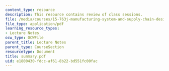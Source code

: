 ```yaml
---
content_type: resource
description: This resource contains review of class sessions.
file: /media/courses/15-763j-manufacturing-system-and-supply-chain-design-spring-2005/e1800430fdccaf618b22bd551fc00fac_summary.pdf
file_type: application/pdf
learning_resource_types:
- Lecture Notes
ocw_type: OCWFile
parent_title: Lecture Notes
parent_type: CourseSection
resourcetype: Document
title: summary.pdf
uid: e1800430-fdcc-af61-8b22-bd551fc00fac
---
```

